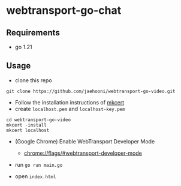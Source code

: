 # webtransport-go-chat

## Requirements

- go 1.21

## Usage
- clone this repo
```
git clone https://github.com/jaehooni/webtransport-go-video.git
```
- Follow the installation instructions of [mkcert](https://github.com/FiloSottile/mkcert)
- create `localhost.pem` and `localhost-key.pem`
```
cd webtransport-go-video
mkcert -install
mkcert localhost
```

- (Google Chrome) Enable WebTransport Developer Mode
  - [chrome://flags/#webtransport-developer-mode](chrome://flags/#webtransport-developer-mode)

- run `go run main.go`

- open `index.html`
